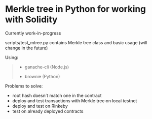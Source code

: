 # Merkle tree in Python for working with Solidity

Currently work-in-progress

scripts/test_mtree.py contains Merkle tree class and basic usage (will change in the future)

Using:
> - ganache-cli (Node.js)
> 
> - brownie (Python)

Problems to solve:
- root hash doesn't match one in the contract
- ~~deploy and test transactions with Merkle tree on local testnet~~
- deploy and test on Rinkeby
- test on already deployed contracts